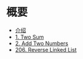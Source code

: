 # 概要

* [介绍](README.md)
* [1. Two Sum](1.two-sum.md)
* [2. Add Two Numbers](2.add-two-numbers.md)
* [206. Reverse Linked List](206.reverse-linked-list.md)